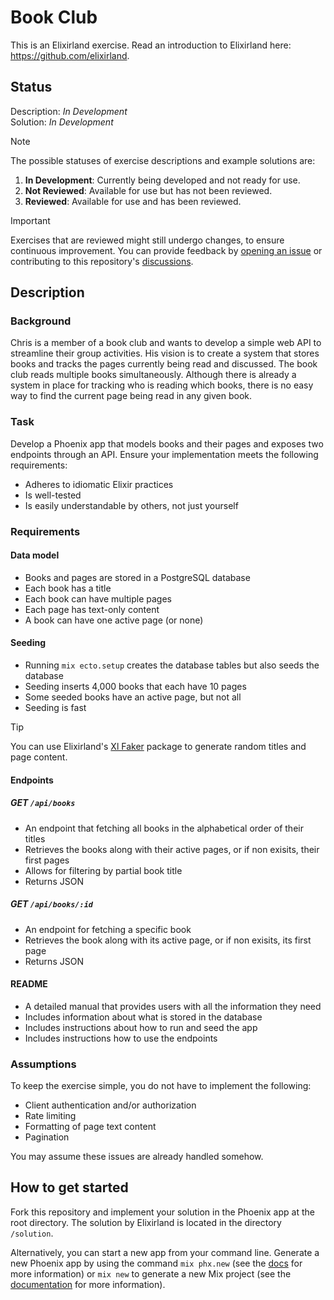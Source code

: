 # Book Club
This is an Elixirland exercise. Read an introduction to Elixirland here: https://github.com/elixirland.

## Status
Description: *In Development*<br>
Solution:    *In Development*

> [!NOTE]  
> The possible statuses of exercise descriptions and example solutions are:
> 
>   1. **In Development**: Currently being developed and not ready for use.
>   1. **Not Reviewed**: Available for use but has not been reviewed.
>   1. **Reviewed**: Available for use and has been reviewed.

> [!IMPORTANT]  
> Exercises that are reviewed might still undergo changes, to ensure continuous improvement. You can provide feedback by [opening an issue](https://github.com/elixirland/xlc-book-club/issues/new) or contributing to this repository's [discussions](https://github.com/elixirland/xlc-book-club/discussions).

## Description
### Background
Chris is a member of a book club and wants to develop a simple web API to streamline their group activities. His vision is to create a system that stores books and tracks the pages currently being read and discussed. The book club reads multiple books simultaneously. Although there is already a system in place for tracking who is reading which books, there is no easy way to find the current page being read in any given book.

### Task
Develop a Phoenix app that models books and their pages and exposes two endpoints through an API. Ensure your implementation meets the following requirements:
  - Adheres to idiomatic Elixir practices
  - Is well-tested
  - Is easily understandable by others, not just yourself

### Requirements
#### Data model
  - Books and pages are stored in a PostgreSQL database
  - Each book has a title
  - Each book can have multiple pages
  - Each page has text-only content
  - A book can have one active page (or none)

#### Seeding
  - Running `mix ecto.setup` creates the database tables but also seeds the database
  - Seeding inserts 4,000 books that each have 10 pages
  - Some seeded books have an active page, but not all
  - Seeding is fast

> [!TIP]
> You can use Elixirland's [Xl Faker](https://hex.pm/packages/xl_faker) package to generate random titles and page content.

#### Endpoints
##### GET `/api/books`
  - An endpoint that fetching all books in the alphabetical order of their titles
  - Retrieves the books along with their active pages, or if non exisits, their first pages
  - Allows for filtering by partial book title
  - Returns JSON
    
##### GET `/api/books/:id`
  - An endpoint for fetching a specific book
  - Retrieves the book along with its active page, or if non exisits, its first page
  - Returns JSON

#### README
  - A detailed manual that provides users with all the information they need
  - Includes information about what is stored in the database
  - Includes instructions about how to run and seed the app
  - Includes instructions how to use the endpoints

### Assumptions
To keep the exercise simple, you do not have to implement the following:

  - Client authentication and/or authorization
  - Rate limiting
  - Formatting of page text content
  - Pagination

You may assume these issues are already handled somehow.

## How to get started
Fork this repository and implement your solution in the Phoenix app at the root directory. The solution by Elixirland is located in the directory `/solution`.

Alternatively, you can start a new app from your command line. Generate a new Phoenix app by using the command `mix phx.new` (see the [docs](https://hexdocs.pm/phoenix/Mix.Tasks.Phx.New.html) for more information) or `mix new` to generate a new Mix project (see the [documentation](https://hexdocs.pm/mix/1.12/Mix.Tasks.New.html) for more information).
